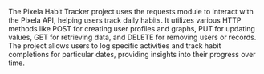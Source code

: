 The Pixela Habit Tracker project uses the requests module to interact with the Pixela API, helping users track daily habits. It utilizes various HTTP methods like POST for creating user profiles and graphs, PUT for updating values, GET for retrieving data, and DELETE for removing users or records. The project allows users to log specific activities and track habit completions for particular dates, providing insights into their progress over time.
